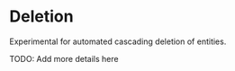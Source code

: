 # Deletion

Experimental for automated cascading deletion of entities.

TODO: Add more details here
